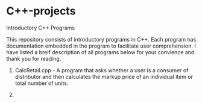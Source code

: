 # C++-projects
Introductory C++ Programs 

This repository consists of introductory programs in C++. Each program has documentation embedded in the program to  facilitate user comprehension. I have listed a breif description of all programs below for your convience and thank you for reading.  

1. CalcRetail.cpp - A program that asks  whether a user is a consumer of distributor and then calculates the markup price of an individual item or total number of units.  

2. 
